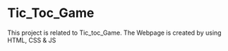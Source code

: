 # Tic_Toc_Game
This project is related to Tic_toc_Game.
The Webpage is created 
by using HTML, CSS & JS
